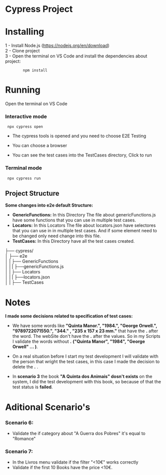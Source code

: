 # Cypress Project

# Installing

1 - Install Node.js (https://nodejs.org/en/download)  
2 - Clone project  
3 - Open the terminal on VS Code and install the dependencies about project:   
            
            npm install
     


# Running

  Open the terminal on VS Code   

### Interactive mode  
     npx cypress open 

- The cypress tools is opened and you need to choose E2E Testing

- You can choose a browser

- You can see the test cases into the TestCases directory, Click to run

### Terminal mode  
     npx cypress run     
 
## Project Structure

**Some changes into e2e default Structure:**   

- **GenericFunctions:** In this Directory The file about genericFunctions.js have some functions that you can use in multiple test cases.  
- **Locators:** In this Locators The file about locators.json have selectores that you can use in in multiple test cases. And if some element need to be changed only need change into this file.  
- **TestCases:** In this Directory have all the test cases created.  


├── cypress/  
│ ├── e2e  
│ | ├── GenericFunctions  
│ | |   ├──genericFunctions.js  
│ | ├── Locators  
│ | |   ├──locators.json  
│ | ├── TestCases  



# Notes

**I made some decisions related to specification of test cases:**    

- We have some words like **"Quinta Manor.",  "1984.", "George Orwell.",  "9789722071550.", "344." , "235 x 157 x 23 mm."** that have the **.** after the word. The webSite don't have the **.** after the values. So in my Scripts I validate the words without **.** **("Quinta Manor",  "1984", "George Orwell" ... )**.

- On a real situation before I start my test development I will validate with the person that wright the test cases, in this case I made the decision to delete the **.** .

- In **scenario 3** the book **"A Quinta dos Animais" dosn't exists** on the system, I did the test development with this book, so because of that the test status is **failed**. 

# Aditional Scenario's

### **Scenario 6:**  
- Validate the if category about "A Guerra dos Pobres" it's equal to "Romance"



### **Scenario 7:**  
- In the Livros menu validate if the filter "<10€" works correctly   
- Validate if the first 10 Books have the price <10€.


